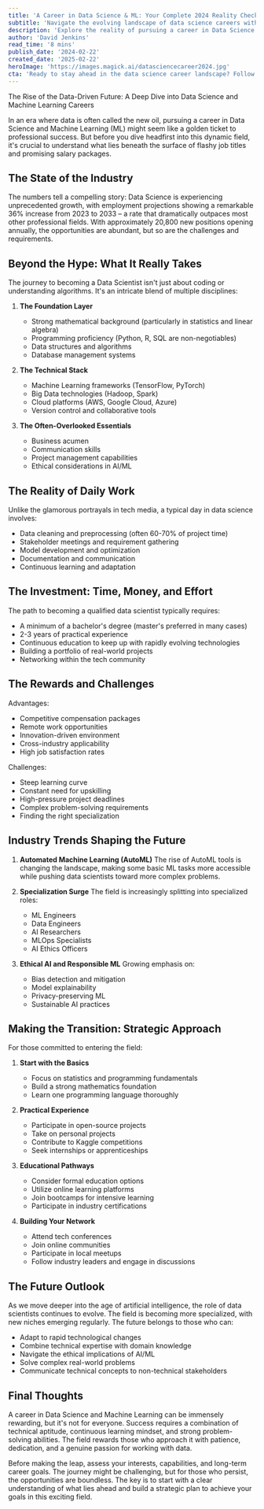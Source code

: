 ```yaml
---
title: 'A Career in Data Science & ML: Your Complete 2024 Reality Check'
subtitle: 'Navigate the evolving landscape of data science careers with key insights on requirements, challenges and opportunities'
description: 'Explore the reality of pursuing a career in Data Science and Machine Learning in 2024. From essential skills and daily responsibilities to industry trends and future outlook, this comprehensive guide helps you understand what it truly takes to succeed in this dynamic field. Learn about the challenges, rewards, and strategic approaches to entering the data science profession.'
author: 'David Jenkins'
read_time: '8 mins'
publish_date: '2024-02-22'
created_date: '2025-02-22'
heroImage: 'https://images.magick.ai/datasciencecareer2024.jpg'
cta: 'Ready to stay ahead in the data science career landscape? Follow us on LinkedIn for regular insights, industry updates, and expert perspectives on the evolving world of data science and machine learning.'
---
```


The Rise of the Data-Driven Future: A Deep Dive into Data Science and Machine Learning Careers

In an era where data is often called the new oil, pursuing a career in Data Science and Machine Learning (ML) might seem like a golden ticket to professional success. But before you dive headfirst into this dynamic field, it's crucial to understand what lies beneath the surface of flashy job titles and promising salary packages.

## The State of the Industry

The numbers tell a compelling story: Data Science is experiencing unprecedented growth, with employment projections showing a remarkable 36% increase from 2023 to 2033 – a rate that dramatically outpaces most other professional fields. With approximately 20,800 new positions opening annually, the opportunities are abundant, but so are the challenges and requirements.

## Beyond the Hype: What It Really Takes

The journey to becoming a Data Scientist isn't just about coding or understanding algorithms. It's an intricate blend of multiple disciplines:

1. **The Foundation Layer**
   - Strong mathematical background (particularly in statistics and linear algebra)
   - Programming proficiency (Python, R, SQL are non-negotiables)
   - Data structures and algorithms
   - Database management systems

2. **The Technical Stack**
   - Machine Learning frameworks (TensorFlow, PyTorch)
   - Big Data technologies (Hadoop, Spark)
   - Cloud platforms (AWS, Google Cloud, Azure)
   - Version control and collaborative tools

3. **The Often-Overlooked Essentials**
   - Business acumen
   - Communication skills
   - Project management capabilities
   - Ethical considerations in AI/ML

## The Reality of Daily Work

Unlike the glamorous portrayals in tech media, a typical day in data science involves:

- Data cleaning and preprocessing (often 60-70% of project time)
- Stakeholder meetings and requirement gathering
- Model development and optimization
- Documentation and communication
- Continuous learning and adaptation

## The Investment: Time, Money, and Effort

The path to becoming a qualified data scientist typically requires:

- A minimum of a bachelor's degree (master's preferred in many cases)
- 2-3 years of practical experience
- Continuous education to keep up with rapidly evolving technologies
- Building a portfolio of real-world projects
- Networking within the tech community

## The Rewards and Challenges

Advantages:
- Competitive compensation packages
- Remote work opportunities
- Innovation-driven environment
- Cross-industry applicability
- High job satisfaction rates

Challenges:
- Steep learning curve
- Constant need for upskilling
- High-pressure project deadlines
- Complex problem-solving requirements
- Finding the right specialization

## Industry Trends Shaping the Future

1. **Automated Machine Learning (AutoML)**
   The rise of AutoML tools is changing the landscape, making some basic ML tasks more accessible while pushing data scientists toward more complex problems.

2. **Specialization Surge**
   The field is increasingly splitting into specialized roles:
   - ML Engineers
   - Data Engineers
   - AI Researchers
   - MLOps Specialists
   - AI Ethics Officers

3. **Ethical AI and Responsible ML**
   Growing emphasis on:
   - Bias detection and mitigation
   - Model explainability
   - Privacy-preserving ML
   - Sustainable AI practices

## Making the Transition: Strategic Approach

For those committed to entering the field:

1. **Start with the Basics**
   - Focus on statistics and programming fundamentals
   - Build a strong mathematics foundation
   - Learn one programming language thoroughly

2. **Practical Experience**
   - Participate in open-source projects
   - Take on personal projects
   - Contribute to Kaggle competitions
   - Seek internships or apprenticeships

3. **Educational Pathways**
   - Consider formal education options
   - Utilize online learning platforms
   - Join bootcamps for intensive learning
   - Participate in industry certifications

4. **Building Your Network**
   - Attend tech conferences
   - Join online communities
   - Participate in local meetups
   - Follow industry leaders and engage in discussions

## The Future Outlook

As we move deeper into the age of artificial intelligence, the role of data scientists continues to evolve. The field is becoming more specialized, with new niches emerging regularly. The future belongs to those who can:

- Adapt to rapid technological changes
- Combine technical expertise with domain knowledge
- Navigate the ethical implications of AI/ML
- Solve complex real-world problems
- Communicate technical concepts to non-technical stakeholders

## Final Thoughts

A career in Data Science and Machine Learning can be immensely rewarding, but it's not for everyone. Success requires a combination of technical aptitude, continuous learning mindset, and strong problem-solving abilities. The field rewards those who approach it with patience, dedication, and a genuine passion for working with data.

Before making the leap, assess your interests, capabilities, and long-term career goals. The journey might be challenging, but for those who persist, the opportunities are boundless. The key is to start with a clear understanding of what lies ahead and build a strategic plan to achieve your goals in this exciting field.